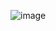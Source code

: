 ![image]({https://github-readme-stats.hackclub.dev/api/wakatime?username=2243&api_domain=hackatime.hackclub.com&theme=darcula&custom_title=Hackatime+Stats&layout=compact&cache_seconds=0&langs_count=8})
